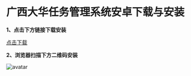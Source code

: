 # 广西大华任务管理系统安卓下载与安装

**1、点击下方链接下载安装**

[点击下载](https://github.com/EDITeam/TaskManagementDownload/releases/download/v0.1.0/v0.1.0.apk)

**2、浏览器扫描下方二维码安装**

![avatar](../TaskManagementDownload/assets/qrcode.png)